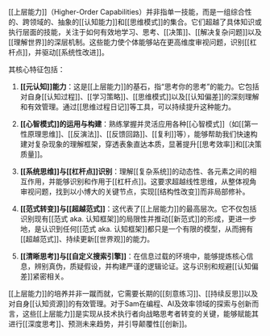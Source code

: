 [[上层能力]]（Higher-Order Capabilities）并非指单一技能，而是一组综合性的、跨领域的、抽象的[[认知能力]]和[[思维模式]]的集合。它们超越了具体知识或执行层面的技能，关注于如何有效地学习、思考、[[决策]]、[[解决复杂问题]]以及[[理解世界]]的深层机制。这些能力使个体能够站在更高维度审视问题，识别[[杠杆点]]，并驱动[[系统性改进]]。

其核心特征包括：

1.  **[[元认知]]能力**：这是[[上层能力]]的基石，指“思考你的思考”的能力。它包括对自身[[认知过程]]、[[学习策略]]、[[思维模式]]以及[[认知偏差]]的深刻理解和有效管理。通过[[思维过程日记]]等工具，可以持续提升这种能力。

2.  **[[心智模式]]的运用与构建**：熟练掌握并灵活应用各种[[心智模式]]（如[[第一性原理思维]]、[[反演法]]、[[反馈回路]]、[[复利]]等），能够帮助我们快速构建对复杂现象的理解框架，穿透表象直达本质，显著提升[[思考效率]]和[[决策质量]]。

3.  **[[系统思维]]与[[杠杆点]]识别**：理解[[复杂系统]]的动态性、各元素之间的相互作用，并能够识别和作用于[[杠杆点]]。这要求超越线性思维，从整体视角审视问题，找到以小博大的关键节点，实现[[结构性改变]]而非局部修补。

4.  **[[范式转变]]与[[超越范式]]**：这代表了[[上层能力]]的最高层次。它不仅包括识别现有[[范式 aka. 认知框架]]的局限性并推动[[新范式]]的形成，更进一步地，是认识到任何[[范式 aka. 认知框架]]都只是一个有限的模型，从而拥有[[超越范式]]、持续更新[[世界观]]的能力。

5.  **[[清晰思考]]与[[自定义搜索引擎]]**：在信息过载的环境中，能够提炼核心信息，辨别真伪，质疑假设，并构建严谨的逻辑论证。这与识别和规避[[认知偏差]]紧密相关。

[[上层能力]]的培养并非一蹴而就，它需要长期的[[刻意练习]]、[[持续反思]]以及对自身[[认知资源]]的有效管理。对于Sam在编程、AI及效率领域的探索与创新而言，这些[[上层能力]]是实现从技术执行者向战略思考者转变的关键，能够赋能其进行[[深度思考]]、预测未来趋势，并引导颠覆性[[创新]]。